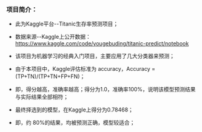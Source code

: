 ### 项目简介：

* 此为Kaggle平台--Titanic生存率预测项目；
* 数据来源--Kaggle上公开数据：https://www.kaggle.com/code/yougebuding/titanic-predict/notebook
* 该项目为机器学习的经典入门项目，主要应用了几大分类器来预测；
* 由于本项目中，Kaggle评估标准为 accuracy，Accuracy =(TP+TN)/(TP+TN+FP+FN)；
* 即，得分越高，准确率越高；得分为1.0，准确率100%，说明该模型预测结果与实际结果全部相符；
   
   
* 最终择选到的模型，在Kaggle上得分为0.78468；
* 即，约 80%的结果，均被预测正确，模型较适合；
